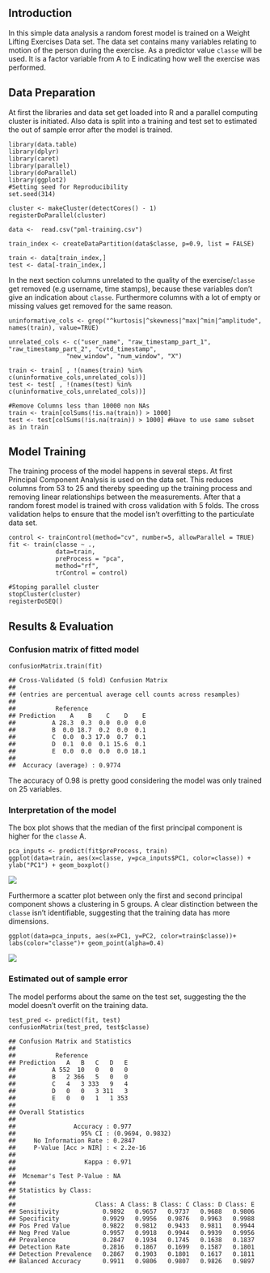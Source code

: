 Introduction
------------

In this simple data analysis a random forest model is trained on a
Weight Lifting Exercises Data set. The data set contains many variables
relating to motion of the person during the exercise. As a predictor
value `classe` will be used. It is a factor variable from A to E
indicating how well the exercise was performed.

Data Preparation
----------------

At first the libraries and data set get loaded into R and a parallel
computing cluster is initiated. Also data is split into a training and
test set to estimated the out of sample error after the model is
trained.

    library(data.table)
    library(dplyr)
    library(caret)
    library(parallel)
    library(doParallel)
    library(ggplot2)
    #Setting seed for Reproducibility 
    set.seed(314)

    cluster <- makeCluster(detectCores() - 1)
    registerDoParallel(cluster)

    data <-  read.csv("pml-training.csv")

    train_index <- createDataPartition(data$classe, p=0.9, list = FALSE)

    train <- data[train_index,]
    test <- data[-train_index,]

In the next section columns unrelated to the quality of the
exercise/`classe` get removed (e.g username, time stamps), because these
variables don’t give an indication about `classe`. Furthermore columns
with a lot of empty or missing values get removed for the same reason.

    uninformative_cols <- grep("^kurtosis|^skewness|^max|^min|^amplitude", names(train), value=TRUE)

    unrelated_cols <- c("user_name", "raw_timestamp_part_1", "raw_timestamp_part_2", "cvtd_timestamp",
                    "new_window", "num_window", "X")

    train <- train[ , !(names(train) %in% c(uninformative_cols,unrelated_cols))]
    test <- test[ , !(names(test) %in% c(uninformative_cols,unrelated_cols))]

    #Remove Columns less than 10000 non NAs
    train <- train[colSums(!is.na(train)) > 1000]
    test <- test[colSums(!is.na(train)) > 1000] #Have to use same subset as in train

Model Training
--------------

The training process of the model happens in several steps. At first
Principal Component Analysis is used on the data set. This reduces
columns from 53 to 25 and thereby speeding up the training process and
removing linear relationships between the measurements. After that a
random forest model is trained with cross validation with 5 folds. The
cross validation helps to ensure that the model isn’t overfitting to the
particulate data set.

    control <- trainControl(method="cv", number=5, allowParallel = TRUE)
    fit <- train(classe ~ ., 
                 data=train,
                 preProcess = "pca",
                 method="rf", 
                 trControl = control)

    #Stoping parallel cluster
    stopCluster(cluster)
    registerDoSEQ()

Results & Evaluation
--------------------

### Confusion matrix of fitted model

    confusionMatrix.train(fit)

    ## Cross-Validated (5 fold) Confusion Matrix 
    ## 
    ## (entries are percentual average cell counts across resamples)
    ##  
    ##           Reference
    ## Prediction    A    B    C    D    E
    ##          A 28.3  0.3  0.0  0.0  0.0
    ##          B  0.0 18.7  0.2  0.0  0.1
    ##          C  0.0  0.3 17.0  0.7  0.1
    ##          D  0.1  0.0  0.1 15.6  0.1
    ##          E  0.0  0.0  0.0  0.0 18.1
    ##                             
    ##  Accuracy (average) : 0.9774

The accuracy of 0.98 is pretty good considering the model was only
trained on 25 variables.

### Interpretation of the model

The box plot shows that the median of the first principal component is
higher for the `classe` A.

    pca_inputs <- predict(fit$preProcess, train)
    ggplot(data=train, aes(x=classe, y=pca_inputs$PC1, color=classe)) + ylab("PC1") + geom_boxplot()

![](DataAnalysis_files/figure-markdown_strict/unnamed-chunk-4-1.png)

Furthermore a scatter plot between only the first and second principal
component shows a clustering in 5 groups. A clear distinction between
the `classe` isn’t identifiable, suggesting that the training data has
more dimensions.

    ggplot(data=pca_inputs, aes(x=PC1, y=PC2, color=train$classe))+ labs(color="classe")+ geom_point(alpha=0.4)

![](DataAnalysis_files/figure-markdown_strict/unnamed-chunk-5-1.png)

### Estimated out of sample error

The model performs about the same on the test set, suggesting the the
model doesn’t overfit on the training data.

    test_pred <- predict(fit, test)
    confusionMatrix(test_pred, test$classe)

    ## Confusion Matrix and Statistics
    ## 
    ##           Reference
    ## Prediction   A   B   C   D   E
    ##          A 552  10   0   0   0
    ##          B   2 366   5   0   0
    ##          C   4   3 333   9   4
    ##          D   0   0   3 311   3
    ##          E   0   0   1   1 353
    ## 
    ## Overall Statistics
    ##                                           
    ##                Accuracy : 0.977           
    ##                  95% CI : (0.9694, 0.9832)
    ##     No Information Rate : 0.2847          
    ##     P-Value [Acc > NIR] : < 2.2e-16       
    ##                                           
    ##                   Kappa : 0.971           
    ##                                           
    ##  Mcnemar's Test P-Value : NA              
    ## 
    ## Statistics by Class:
    ## 
    ##                      Class: A Class: B Class: C Class: D Class: E
    ## Sensitivity            0.9892   0.9657   0.9737   0.9688   0.9806
    ## Specificity            0.9929   0.9956   0.9876   0.9963   0.9988
    ## Pos Pred Value         0.9822   0.9812   0.9433   0.9811   0.9944
    ## Neg Pred Value         0.9957   0.9918   0.9944   0.9939   0.9956
    ## Prevalence             0.2847   0.1934   0.1745   0.1638   0.1837
    ## Detection Rate         0.2816   0.1867   0.1699   0.1587   0.1801
    ## Detection Prevalence   0.2867   0.1903   0.1801   0.1617   0.1811
    ## Balanced Accuracy      0.9911   0.9806   0.9807   0.9826   0.9897
